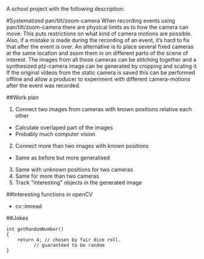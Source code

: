 A school project with the following description:

#Systematized pan/tilt/zoom-camera
When recording events using pan/tilt/zoom-camera there are physical limits as to how the camera can move.  This puts restrictions on what kind of camera motions are possible.  Also, if a mistake is made during the recording of an event, it’s hard to fix that after the event is over.  An alternative is to place several fixed cameras at the same location and zoom them in on different parts of the scene of interest.  The images from all those cameras can be stitching together and a synthesized ptz-camera image can be generated by cropping and scaling it.  If the original videos from the static camera is saved this can be performed offline and allow a producer to experiment with different camera-motions after the event was recorded.

##Work plan
1. Connect two images from cameras with known positions relative each other
  * Calculate overlaped part of the images
  * Probably much computer vision
2. Connect more than two images with known positions
  * Same as before but more generalised
3. Same with unknown positions for two cameras
4. Same for more than two cameras
5. Track "interesting" objects in the generated image

##Interesting functions in openCV
* cv::imread

##Jokes
```
int getRandomNumber()
{
	return 4; // chosen by fair dice roll.
		  // guaranteed to be random
}
```
